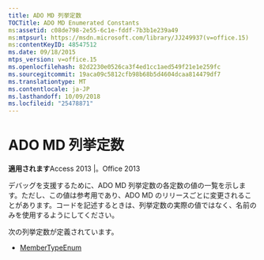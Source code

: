 ```yaml
---
title: ADO MD 列挙定数
TOCTitle: ADO MD Enumerated Constants
ms:assetid: c08de798-2e55-6c1e-fddf-7b3b1e239a49
ms:mtpsurl: https://msdn.microsoft.com/library/JJ249937(v=office.15)
ms:contentKeyID: 48547512
ms.date: 09/18/2015
mtps_version: v=office.15
ms.openlocfilehash: 82d2230e0526ca3f4ed1cc1aed549f21e1e259fc
ms.sourcegitcommit: 19aca09c5812cfb98b68b5d4604dcaa814479df7
ms.translationtype: MT
ms.contentlocale: ja-JP
ms.lasthandoff: 10/09/2018
ms.locfileid: "25478871"
---
```

# <a name="ado-md-enumerated-constants"></a>ADO MD 列挙定数


**適用されます**Access 2013 |。Office 2013

デバッグを支援するために、ADO MD 列挙定数の各定数の値の一覧を示します。ただし、この値は参考用であり、ADO MD のリリースごとに変更されることがあります。コードを記述するときは、列挙定数の実際の値ではなく、名前のみを使用するようにしてください。

次の列挙定数が定義されています。

  - [MemberTypeEnum](membertypeenum.md)

